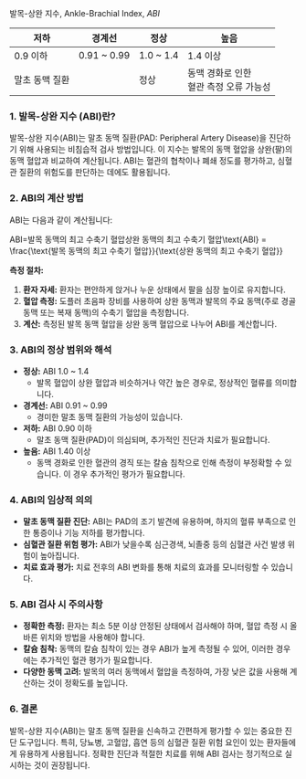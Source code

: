 발목-상완 지수, Ankle-Brachial Index, _ABI_

| 저하       | 경계선         | 정상        | 높음                         |
| -------- | ----------- | --------- | -------------------------- |
| 0.9 이하   | 0.91 ~ 0.99 | 1.0 ~ 1.4 | 1.4 이상                     |
| 말초 동맥 질환 |             | 정상        | 동맥 경화로 인한 <br>혈관 측정 오류 가능성 |

### **1. 발목-상완 지수 (ABI)란?**

발목-상완 지수(ABI)는 말초 동맥 질환(PAD: Peripheral Artery Disease)을 진단하기 위해 사용되는 비침습적 검사 방법입니다. 이 지수는 발목의 동맥 혈압을 상완(팔)의 동맥 혈압과 비교하여 계산됩니다. ABI는 혈관의 협착이나 폐쇄 정도를 평가하고, 심혈관 질환의 위험도를 판단하는 데에도 활용됩니다.

### **2. ABI의 계산 방법**

ABI는 다음과 같이 계산됩니다:

ABI=발목 동맥의 최고 수축기 혈압상완 동맥의 최고 수축기 혈압\text{ABI} = \frac{\text{발목 동맥의 최고 수축기 혈압}}{\text{상완 동맥의 최고 수축기 혈압}}

**측정 절차:**

1. **환자 자세:** 환자는 편안하게 앉거나 누운 상태에서 팔을 심장 높이로 유지합니다.
2. **혈압 측정:** 도플러 초음파 장비를 사용하여 상완 동맥과 발목의 주요 동맥(주로 경골 동맥 또는 복재 동맥)의 수축기 혈압을 측정합니다.
3. **계산:** 측정된 발목 동맥 혈압을 상완 동맥 혈압으로 나누어 ABI를 계산합니다.

### **3. ABI의 정상 범위와 해석**

- **정상:** ABI 1.0 ~ 1.4
    - 발목 혈압이 상완 혈압과 비슷하거나 약간 높은 경우로, 정상적인 혈류를 의미합니다.
- **경계선:** ABI 0.91 ~ 0.99
    - 경미한 말초 동맥 질환의 가능성이 있습니다.
- **저하:** ABI 0.90 이하
    - 말초 동맥 질환(PAD)이 의심되며, 추가적인 진단과 치료가 필요합니다.
- **높음:** ABI 1.40 이상
    - 동맥 경화로 인한 혈관의 경직 또는 칼슘 침착으로 인해 측정이 부정확할 수 있습니다. 이 경우 추가적인 평가가 필요합니다.

### **4. ABI의 임상적 의의**

- **말초 동맥 질환 진단:** ABI는 PAD의 조기 발견에 유용하며, 하지의 혈류 부족으로 인한 통증이나 기능 저하를 평가합니다.
- **심혈관 질환 위험 평가:** ABI가 낮을수록 심근경색, 뇌졸중 등의 심혈관 사건 발생 위험이 높아집니다.
- **치료 효과 평가:** 치료 전후의 ABI 변화를 통해 치료의 효과를 모니터링할 수 있습니다.

### **5. ABI 검사 시 주의사항**

- **정확한 측정:** 환자는 최소 5분 이상 안정된 상태에서 검사해야 하며, 혈압 측정 시 올바른 위치와 방법을 사용해야 합니다.
- **칼슘 침착:** 동맥의 칼슘 침착이 있는 경우 ABI가 높게 측정될 수 있어, 이러한 경우에는 추가적인 혈관 평가가 필요합니다.
- **다양한 동맥 고려:** 발목의 여러 동맥에서 혈압을 측정하여, 가장 낮은 값을 사용해 계산하는 것이 정확도를 높입니다.

### **6. 결론**

발목-상완 지수(ABI)는 말초 동맥 질환을 신속하고 간편하게 평가할 수 있는 중요한 진단 도구입니다. 특히, 당뇨병, 고혈압, 흡연 등의 심혈관 질환 위험 요인이 있는 환자들에게 유용하게 사용됩니다. 정확한 진단과 적절한 치료를 위해 ABI 검사는 정기적으로 실시하는 것이 권장됩니다.

